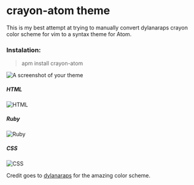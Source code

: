 # crayon-atom theme

This is my best attempt at trying to manually convert dylanaraps crayon color scheme for vim to a syntax theme for Atom.

### Instalation:
> apm install crayon-atom

![A screenshot of your theme](https://f.cloud.github.com/assets/69169/2289498/4c3cb0ec-a009-11e3-8dbd-077ee11741e5.gif)

##### HTML
![HTML](http://i.imgur.com/egBU927)

##### Ruby
![Ruby](http://i.imgur.com/01M2o3H)

##### CSS
![CSS](http://i.imgur.com/Qm19RuE)

Credit goes to [dylanaraps](https://github.com/dylanaraps) for the amazing color scheme.

